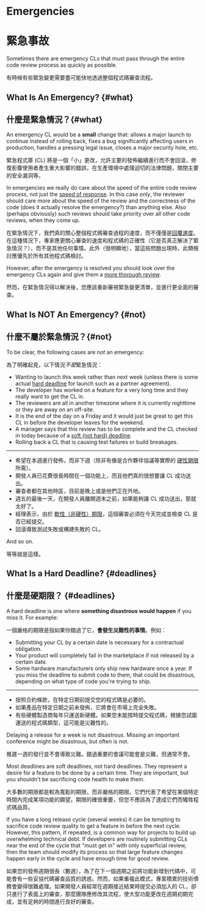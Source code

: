 # Emergencies

# 緊急事故

Sometimes there are emergency CLs that must pass through the entire code review
process as quickly as
possible.

有時候有些緊急變更需要盡可能快地透過整個程式碼審查流程。

## What Is An Emergency? {#what}

## 什麼是緊急情況？{#what}

An emergency CL would be a **small** change that: allows a major launch to
continue instead of rolling back, fixes a bug significantly affecting users in
production, handles a pressing legal issue, closes a major security hole, etc.

緊急程式庫 (CL) 將是一個「小」更改，允許主要的發佈繼續進行而不會回滾，修復影響使用者產生重大影響的錯誤，在生產環境中處理迫切的法律問題，關閉主要的安全漏洞等。

In emergencies we really do care about the speed of the entire code review
process, not just the [speed of response](reviewer/speed.md). In this case
*only*, the reviewer should care more about the speed of the review and the
correctness of the code (does it actually resolve the emergency?) than anything
else. Also (perhaps obviously) such reviews should take priority over all other
code reviews, when they come up.

在緊急情況下，我們真的關心整個程式碼審查過程的速度，而不僅僅是[回覆速度](reviewer/speed.md)。在這種情況下，專家應更關心審查的速度和程式碼的正確性（它是否真正解決了緊急情況？），而不是其他任何事情。此外（很明顯地），當這些問題出現時，此類檢討應優先於所有其他程式碼檢討。

However, after the emergency is resolved you should look over the emergency CLs
again and give them a [more thorough review](reviewer/looking-for.md).

然而，在緊急情況得以解決後，您應該重新審視緊急變更清單，並進行更全面的審查。

## What Is NOT An Emergency? {#not}

## 什麼不屬於緊急情況？{#not}

To be clear, the following cases are *not* an emergency:

為了明確起見，以下情況*不是*緊急情況：

-   Wanting to launch this week rather than next week (unless there is some
    actual [hard deadline](#deadlines) for launch such as a partner agreement).
-   The developer has worked on a feature for a very long time and they really
    want to get the CL in.
-   The reviewers are all in another timezone where it is currently nighttime or
    they are away on an off-site.
-   It is the end of the day on a Friday and it would just be great to get this
    CL in before the developer leaves for the weekend.
-   A manager says that this review has to be complete and the CL checked in
    today because of a [soft (not hard) deadline](#deadlines).
-   Rolling back a CL that is causing test failures or build breakages.


---

- 希望在本週進行發佈，而非下週（除非有像是合作夥伴協議等實際的 [硬性期限](#deadlines) 所需）。
- 開發人員已花費很長時間在一個功能上，而且他們真的很想要讓 CL 成功送出。
- 審查者都在其他時區，目前是晚上或是他們正在外地。
- 週五的最後一天，在開發人員離開週末之前，如果能夠讓 CL 成功送出，那就太好了。
- 經理表示，由於 [軟性（非硬性）期限](#deadlines)，這個審查必須在今天完成並檢查 CL 是否已經提交。
- 回滾導致測試失敗或構建失敗的 CL。

And so on.

等等就是這樣。

## What Is a Hard Deadline? {#deadlines}

## 什麼是硬期限？ {#deadlines}

A hard deadline is one where **something disastrous would happen** if you miss
it. For example:

一個嚴格的期限是指如果你錯過了它，**會發生災難性的事情**。例如：

-   Submitting your CL by a certain date is necessary for a contractual
    obligation.
-   Your product will completely fail in the marketplace if not released by a
    certain date.
-   Some hardware manufacturers only ship new hardware once a year. If you miss
    the deadline to submit code to them, that could be disastrous, depending on
    what type of code you're trying to ship.


---

- 按照合約條款，在特定日期前提交您的程式碼是必要的。
- 如果產品在特定日期之前未發佈，它將會在市場上完全失敗。
- 有些硬體製造商每年只運送新硬體。如果您未能按時提交程式碼，根據您試圖運送的程式碼類型，這可能是災難性的。

Delaying a release for a week is not disastrous. Missing an important conference
might be disastrous, but often is not.

推遲一週的發行並不會導致災難。錯過重要的會議可能會是災難，但通常不會。

Most deadlines are soft deadlines, not hard deadlines. They represent a desire
for a feature to be done by a certain time. They are important, but you
shouldn't be sacrificing code health to make them.

大多數的期限都是較為寬鬆的期限，而非嚴格的期限。它們代表了希望在某個特定時間內完成某項功能的願望。期限的確很重要，但您不應該為了達成它們而犧牲程式碼品質。

If you have a long release cycle (several weeks) it can be tempting to sacrifice
code review quality to get a feature in before the next cycle. However, this
pattern, if repeated, is a common way for projects to build up overwhelming
technical debt. If developers are routinely submitting CLs near the end of the
cycle that "must get in" with only superficial review, then the team should
modify its process so that large feature changes happen early in the cycle and
have enough time for good review.

如果您的發佈週期很長（數週），為了在下一個週期之前將功能新增到代碼中，可能會有一些妥協代碼審查品質的誘惑。然而，如果重複此模式，專案積累的技術債務會變得很難處理。如果開發人員經常在週期接近結束時提交必須加入的 CL，卻只進行了表面上的審查，那麼團隊應修改其流程，使大型功能更改在週期初期完成，並有足夠的時間進行良好的審查。

